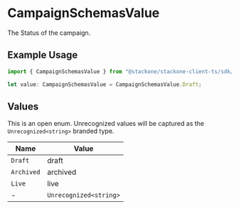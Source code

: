 # CampaignSchemasValue

The Status of the campaign.

## Example Usage

```typescript
import { CampaignSchemasValue } from "@stackone/stackone-client-ts/sdk/models/shared";

let value: CampaignSchemasValue = CampaignSchemasValue.Draft;
```

## Values

This is an open enum. Unrecognized values will be captured as the `Unrecognized<string>` branded type.

| Name                   | Value                  |
| ---------------------- | ---------------------- |
| `Draft`                | draft                  |
| `Archived`             | archived               |
| `Live`                 | live                   |
| -                      | `Unrecognized<string>` |